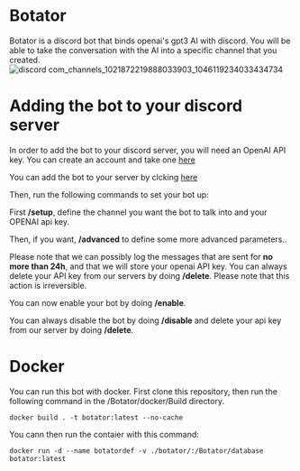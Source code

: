 # Botator
Botator is a discord bot that binds openai's gpt3 AI with discord. You will be able to take the conversation with the AI into a specific channel that you created.
![discord com_channels_1021872219888033903_1046119234033434734](https://user-images.githubusercontent.com/75439456/204105583-2abb2d77-9404-4558-bd3e-c1a70b939758.png)

# Adding the bot to your discord server
In order to add the bot to your discord server, you will need  an OpenAI API key. You can create an account and take one [here](https://beta.openai.com/account/api-keys)

You can add the bot to your server by clcking [here](https://discord.com/api/oauth2/authorize?client_id=1046051875755134996&permissions=2214808576&scope=applications.commands%20bot)

Then, run the following commands to set your bot up:

First **/setup**, define the channel you want the bot to talk into and your OPENAI api key.

Then, if you want, **/advanced** to define some more advanced parameters..

Please note that we can possibly log the messages that are sent for **no more than 24h**, and that we will store your openai API key. You can always delete your API key from our servers by doing **/delete**. Please note that this action is irreversible.

You can now enable your bot by doing **/enable**.

You can always disable the bot by doing **/disable** and delete your api key from our server by doing **/delete**.

# Docker
You can run this bot with docker. First clone this repository, then run the following command in the /Botator/docker/Build directory.

`docker build . -t botator:latest --no-cache`

You cann then run the contaier with this command:

`docker run -d --name botatordef -v ./botator/:/Botator/database botator:latest`
